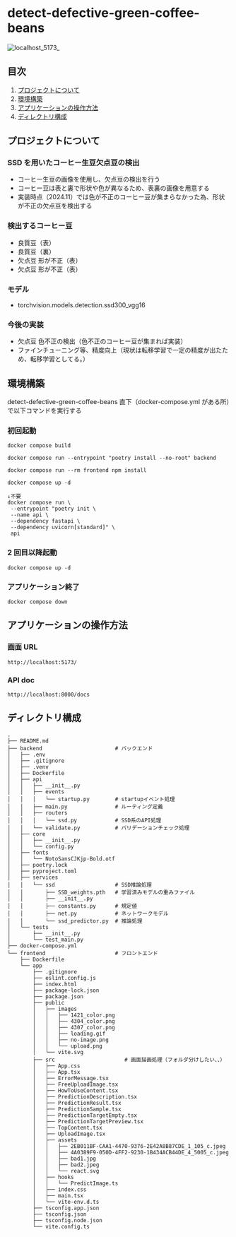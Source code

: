 # detect-defective-green-coffee-beans

<div id="top"></div>

![localhost_5173_](https://github.com/user-attachments/assets/4b0e66cc-2794-4b73-9b63-c568f7fbc921)


## 目次

1. [プロジェクトについて](#プロジェクトについて)
2. [環境構築](#環境構築)
3. [アプリケーションの操作方法](#アプリケーションの操作方法)
4. [ディレクトリ構成](#ディレクトリ構成)

## プロジェクトについて

### SSD を用いたコーヒー生豆欠点豆の検出

- コーヒー生豆の画像を使用し、欠点豆の検出を行う
- コーヒー豆は表と裏で形状や色が異なるため、表裏の画像を用意する
- 実装時点（2024.11）では色が不正のコーヒー豆が集まらなかった為、形状が不正の欠点豆を検出する

### 検出するコーヒー豆

- 良質豆（表）
- 良質豆（裏）
- 欠点豆 形が不正（表）
- 欠点豆 形が不正（表）

### モデル

- torchvision.models.detection.ssd300_vgg16

### 今後の実装

- 欠点豆 色不正の検出（色不正のコーヒー豆が集まれば実装）
- ファインチューニング等、精度向上（現状は転移学習で一定の精度が出たため、転移学習としてる。）

## 環境構築

detect-defective-green-coffee-beans 直下（docker-compose.yml がある所）で以下コマンドを実行する

### 初回起動

```
docker compose build

docker compose run --entrypoint "poetry install --no-root" backend

docker compose run --rm frontend npm install

docker compose up -d

↓不要
docker compose run \
 --entrypoint "poetry init \
 --name api \
 --dependency fastapi \
 --dependency uvicorn[standard]" \
 api
```

### 2 回目以降起動

```
docker compose up -d
```

### アプリケーション終了

```
docker compose down
```

## アプリケーションの操作方法

### 画面 URL

```
http://localhost:5173/
```

### API doc

```
http://localhost:8000/docs
```

## ディレクトリ構成

```
.
├── README.md
├── backend                       # バックエンド
│   ├── .env
│   ├── .gitignore
│   ├── .venv
│   ├── Dockerfile
│   ├── api
│   │   ├── __init__.py
│   │   ├── events
│   │   │   └── startup.py        # startupイベント処理
│   │   ├── main.py               # ルーティング定義
│   │   ├── routers
│   │   │   └── ssd.py            # SSD系のAPI処理
│   │   └── validate.py           # バリデーションチェック処理
│   ├── core
│   │   ├── __init__.py
│   │   └── config.py
│   ├── fonts
│   │   └── NotoSansCJKjp-Bold.otf
│   ├── poetry.lock
│   ├── pyproject.toml
│   ├── services
│   │   └── ssd                   # SSD推論処理
│   │       ├── SSD_weights.pth   # 学習済みモデルの重みファイル
│   │       ├── __init__.py
│   │       ├── constants.py      # 規定値
│   │       ├── net.py            # ネットワークモデル
│   │       └── ssd_predictor.py  # 推論処理
│   └── tests
│       ├── __init__.py
│       └── test_main.py
├── docker-compose.yml
└── frontend                      # フロントエンド
    ├── Dockerfile
    └── app
        ├── .gitignore
        ├── eslint.config.js
        ├── index.html
        ├── package-lock.json
        ├── package.json
        ├── public
        │   ├── images
        │   │   ├── 1421_color.png
        │   │   ├── 4304_color.png
        │   │   ├── 4307_color.png
        │   │   ├── loading.gif
        │   │   ├── no-image.png
        │   │   └── upload.png
        │   └── vite.svg
        ├── src                      # 画面描画処理（フォルダ分けしたい、、）
        │   ├── App.css
        │   ├── App.tsx
        │   ├── ErrorMessage.tsx
        │   ├── FreeUploadImage.tsx
        │   ├── HowToUseContent.tsx
        │   ├── PredictionDescription.tsx
        │   ├── PredictionResult.tsx
        │   ├── PredictionSample.tsx
        │   ├── PredictionTargetEmpty.tsx
        │   ├── PredictionTargetPreview.tsx
        │   ├── TopContent.tsx
        │   ├── UploadImage.tsx
        │   ├── assets
        │   │   ├── 2EB011BF-CAA1-4470-9376-2E42A8B87CDE_1_105_c.jpeg
        │   │   ├── 4A0389F9-050D-4FF2-9230-1B434ACB44DE_4_5005_c.jpeg
        │   │   ├── bad1.jpg
        │   │   ├── bad2.jpeg
        │   │   └── react.svg
        │   ├── hooks
        │   │   └── PredictImage.ts
        │   ├── index.css
        │   ├── main.tsx
        │   └── vite-env.d.ts
        ├── tsconfig.app.json
        ├── tsconfig.json
        ├── tsconfig.node.json
        └── vite.config.ts

```
